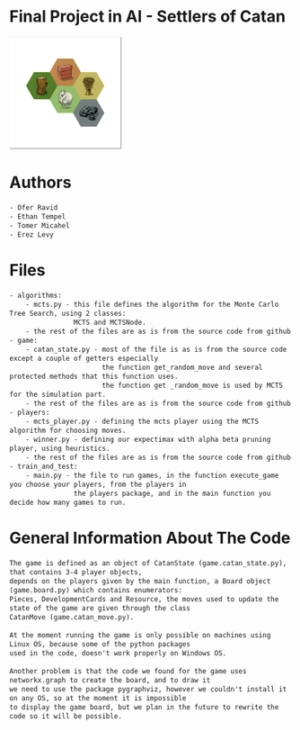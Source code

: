 # Final Project in AI - Settlers of Catan

<img src="hexes.jpg" width=200>

# Authors
    - Ofer Ravid
    - Ethan Tempel
    - Tomer Micahel
    - Erez Levy


# Files
    - algorithms:
        - mcts.py - this file defines the algorithm for the Monte Carlo Tree Search, using 2 classes:
                    MCTS and MCTSNode.
        - the rest of the files are as is from the source code from github
    - game:
        - catan_state.py - most of the file is as is from the source code except a couple of getters especially
                           the function get_random_move and several protected methods that this function uses. 
						   the function get _random_move is used by MCTS for the simulation part.
        - the rest of the files are as is from the source code from github
    - players:
        - mcts_player.py - defining the mcts player using the MCTS algorithm for choosing moves.
        - winner.py - defining our expectimax with alpha beta pruning player, using heuristics.
        - the rest of the files are as is from the source code from github
    - train_and_test:
        - main.py - the file to run games, in the function execute_game you choose your players, from the players in
                    the players package, and in the main function you decide how many games to run.


# General Information About The Code
    The game is defined as an object of CatanState (game.catan_state.py), that contains 3-4 player objects,
    depends on the players given by the main function, a Board object (game.board.py) which contains enumerators:
    Pieces, DevelopmentCards and Resource, the moves used to update the state of the game are given through the class
    CatanMove (game.catan_move.py).
	
	At the moment running the game is only possible on machines using Linux OS, because some of the python packages
	used in the code, doesn't work properly on Windows OS.
	
	Another problem is that the code we found for the game uses networkx.graph to create the board, and to draw it
	we need to use the package pygraphviz, however we couldn't install it on any OS, so at the moment it is impossible
	to display the game board, but we plan in the future to rewrite the code so it will be possible.
